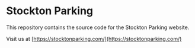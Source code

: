 # Stockton Parking

This repository contains the source code for the Stockton Parking website.

Visit us at [https://stocktonparking.com/](https://stocktonparking.com/)
